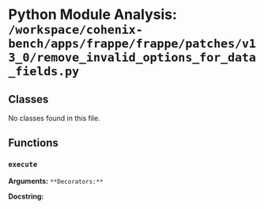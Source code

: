 # Python Module Analysis: `/workspace/cohenix-bench/apps/frappe/frappe/patches/v13_0/remove_invalid_options_for_data_fields.py`

## Classes

No classes found in this file.


## Functions

### `execute`
**Arguments:** ``
**Decorators:** ``

**Docstring:**
```

```

